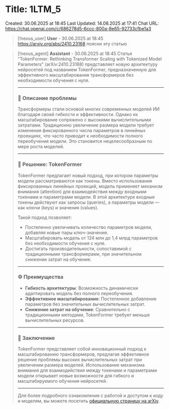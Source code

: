 # Title: 1LTM_5

Created: 30.06.2025 at 18:45
Last Updated: 14.08.2025 at 17:41
Chat URL: https://chat.openai.com/c/686278d5-6ccc-800a-8e65-92733cfbe1a3


>[!nexus_user] **User** - 30.06.2025 at 18:45
> https://arxiv.org/abs/2410.23168 поясни эту статью
<!-- UID: b3bdb103-cb3f-4286-9b15-d93021342f5c -->




>[!nexus_agent] **Assistant** - 30.06.2025 at 18:45
> Статья "TokenFormer: Rethinking Transformer Scaling with Tokenized Model Parameters" (arXiv:2410.23168) представляет новую архитектуру нейросетей под названием TokenFormer, предназначенную для эффективного масштабирования трансформеров без необходимости обучения с нуля.
> 
> ---
> 
> ### 🧠 Описание проблемы
> 
> Трансформеры стали основой многих современных моделей ИИ благодаря своей гибкости и эффективности. Однако их масштабирование сопряжено с высокими вычислительными затратами. Традиционно увеличение размера модели требует изменения фиксированного числа параметров в линейных проекциях, что часто приводит к необходимости полного переобучения модели. Это становится нецелесообразным по мере роста моделей.
> 
> ---
> 
> ### 🔄 Решение: TokenFormer
> 
> TokenFormer предлагает новый подход, при котором параметры модели рассматриваются как токены. Вместо использования фиксированных линейных проекций, модель применяет механизм внимания (attention) для взаимодействия между входными токенами и параметрами модели. В этой архитектуре входные токены действуют как запросы (queries), а параметры модели — как ключи (keys) и значения (values).
> 
> Такой подход позволяет:
> - Постепенно увеличивать количество параметров модели, добавляя новые пары ключ-значение.
> - Масштабировать модель от 124 млн до 1,4 млрд параметров без необходимости обучения с нуля.
> - Достигать производительности, сопоставимой с традиционными трансформерами, при значительном снижении затрат на обучение.
> 
> ---
> 
> ### ⚙️ Преимущества
> 
> - **Гибкость архитектуры**: Возможность динамически адаптировать модель без полного переобучения.
> - **Эффективное масштабирование**: Постепенное добавление параметров без значительных вычислительных затрат.
> - **Снижение затрат на обучение**: Сравнительно с традиционными методами, TokenFormer требует меньше вычислительных ресурсов.
> 
> ---
> 
> ### 📌 Заключение
> 
> TokenFormer представляет собой инновационный подход к масштабированию трансформеров, предлагая эффективное решение проблемы высоких вычислительных затрат при увеличении размера моделей. Использование механизма внимания для взаимодействия между токенами и параметрами модели открывает новые возможности для гибкого и масштабируемого обучения нейросетей.
> 
> ---
> 
> Для более подробного ознакомления с работой и доступом к коду и моделям, вы можете посетить [официальную страницу на arXiv](https://arxiv.org/abs/2410.23168).
<!-- UID: aa944aef-0417-4eef-aa9b-fa8efbaf0318 -->